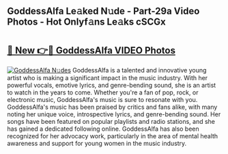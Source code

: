 ## GoddessAlfa Le𝚊ked N𝚞de - Part-29a Video Photos - Hot Onlyf𝚊ns Le𝚊ks cSCGx

# <h2><a href="http://ac11981.deff.icu/?id=GoddessAlfa">🔗 New 👉🔴 GoddessAlfa VIDEO Photos</a></h2>

[![GoddessAlfa N𝚞des](https://i.imgur.com/rIISA9y.gif)](http://ac11981.deff.icu/?id=GoddessAlfa)
GoddessAlfa is a talented and innovative young artist who is making a significant impact in the music industry. With her powerful vocals, emotive lyrics, and genre-bending sound, she is an artist to watch in the years to come. Whether you're a fan of pop, rock, or electronic music, GoddessAlfa's music is sure to resonate with you. GoddessAlfa's music has been praised by critics and fans alike, with many noting her unique voice, introspective lyrics, and genre-bending sound. Her songs have been featured on popular playlists and radio stations, and she has gained a dedicated following online. GoddessAlfa has also been recognized for her advocacy work, particularly in the area of mental health awareness and support for young women in the music industry.
